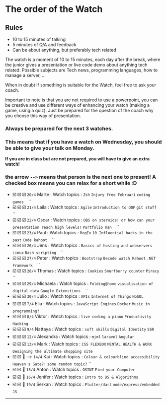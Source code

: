 # The order of the Watch
## Rules
* 10 to 15 minutes of talking
* 5 minutes of Q/A and feedback
* Can be about anything, but preferably tech related


The watch is a moment of 10 to 15 minutes, each day after the break, where the junior gives a presentation or live code demo about anything tech related.
Possible subjects are Tech news, programming languages, how to manage a server, ...

When in doubt if something is suitable for the Watch, feel free to ask your coach.

Important to note is that you are not required to use a powerpoint, you can be creative and use different ways of enhancing your watch (making a game, using a quiz). Just be prepared for the question of the coach why you choose this way of presentation.

### Always be prepared for the next 3 watches.
### This means that if you have a watch on Wednesday, you should be able to give your talk on Monday.
**If you are in class but are not prepared, you will have to give an extra watch!**

### the arrow `-->` means that person is the next one to present! A checked box means you can relax for a short while :D

- :ballot_box_with_check: :ballot_box_with_check: :ballot_box_with_check: `20/4` Marte  : Watch topics : `Zsh` `Injury free Februari` `coding games` `` `` ``
- :ballot_box_with_check: :ballot_box_with_check: :ballot_box_with_check: `21/4` Laila : Watch topics : `Agile` `Introduction to OOP` `git stuff` `` `` ``
- :ballot_box_with_check: :ballot_box_with_check: :ballot_box_with_check: `22/4` Oscar : Watch topics : `OBS on steroids! or how can your presentation reach high levels!` `Portfolio man` `` `` ``
- :ballot_box_with_check: :ballot_box_with_check: :ballot_box_with_check: `23/4` Paul : Watch topics : `RegEx` `10 Influential hacks in the past` `Code kahoot` `` `` ``
- :ballot_box_with_check: :ballot_box_with_check: :ballot_box_with_check: `26/4` Jens : Watch topics : `Basics of hosting and webservers` `Linux` `Bash scripting` `` `` ``
- :ballot_box_with_check: :ballot_box_with_check: :ballot_box_with_check: `27/4` Peter : Watch topics : `Bootstrap` `Becode watch Kahoot` `.NET Framework` `` `` ``
- :ballot_box_with_check: :ballot_box_with_check: :ballot_box_with_check: `28/4` Thomas : Watch topics : `Cookies` `Smurfberry counter` `Piracy` `` `` ``
- :ballot_box_with_check: :ballot_box_with_check: :ballot_box_with_check: `29/4` Michaela : Watch topics : `Folding@home` `visualisation of digital data` `Google Extenstions` `` `` ``
- :ballot_box_with_check: :ballot_box_with_check: :ballot_box_with_check: `30/4` Julio : Watch topics : `APIs` `Internet of Things` `NoSQL` `` `` 
- :ballot_box_with_check: :ballot_box_with_check: :ballot_box_with_check: `7/4` Elia : Watch topics : `JavaScript Engines` `Docker` `Music in programming?` `` ``
- :ballot_box_with_check: :ballot_box_with_check: :ballot_box_with_check: `8/4` Viktor : Watch topics : `live coding a piano` `Productivity` `Hacking` `` ``
- :ballot_box_with_check: :ballot_box_with_check: :ballot_box_with_check: `9/4` Nattaya : Watch topics : `soft skills` `Digital Identity` `SSR` `` ``
- :ballot_box_with_check: :ballot_box_with_check: :ballot_box_with_check: `12/4` Alexandra : Watch topics : `mjml` `laravel` `Angular` `` ``
- :ballot_box_with_check: :ballot_box_with_check: :ballot_box_with_check: `13/4` Mark : Watch topics : `CSS FLEXBOX` `MENTAL HEALTH & WORK` `Designing the ultimate shopping site` `` ``
- :ballot_box_with_check: :ballot_box_with_check: :black_square_button: --> `14/4` Kai : Watch topics : `Colour & colourblind accessibility` `Heaven's Gate?!` `some random topic?` ``
- :ballot_box_with_check: :ballot_box_with_check: :black_square_button: `15/4` Anton : Watch topics : `OSINT` `Find your Computer` `` ``
- :ballot_box_with_check: :ballot_box_with_check: :black_square_button: `16/4` Jenifer : Watch topics : `Intro to DS & Algorithms` `` ``
- :ballot_box_with_check: :ballot_box_with_check: :black_square_button: `19/4` Serkan : Watch topics : `Flutter/dart` `node/express/embedded JS` `` ``
 ---
###

